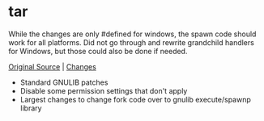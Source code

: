 # tar

While the changes are only #defined for windows, the spawn code should work for all platforms.  Did not go through and rewrite grandchild handlers for Windows, but those could also be done if needed.

[Original Source](https://www.gnu.org/software/tar/) | [Changes](https://github.com/mitchcapper/tar/compare/master...win32_enhancements)

- Standard GNULIB patches
- Disable some permission settings that don't apply
- Largest changes to change fork code over to gnulib execute/spawnp library
